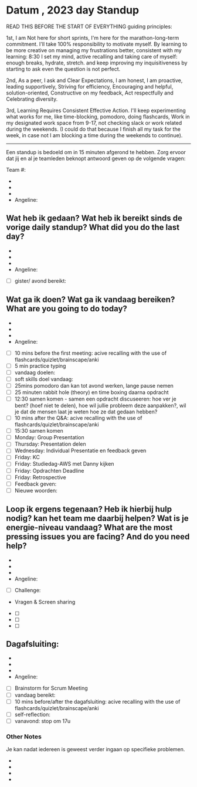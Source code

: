 # Datum , 2023 day Standup

READ THIS BEFORE THE START OF EVERYTHING
guiding principles:

1st, I am Not here for short sprints, I'm here for the marathon-long-term commitment. I'll take 100% responsibility to motivate myself. By learning to be more creative on managing my frustrations better, consistent with my learning: 8:30 I set my mind, active recalling and taking care of myself: enough breaks, hydrate, stretch. and keep improving my inquisitiveness by starting to ask even the question is not perfect.

2nd, As a peer, I ask and Clear Expectations, I am honest, I am proactive, leading supportively, Striving for efficiency, Encouraging and helpful, solution-oriented, Constructive on my feedback, Act respectfully and Celebrating diversity.

3rd, Learning Requires Consistent Effective Action. I'll keep experimenting what works for me, like time-blocking, pomodoro, doing flashcards, Work in my designated work space from 9-17, not checking slack or work related during the weekends. (I could do that because I finish all my task for the week, in case not I am blocking a time during the weekends to continue).

---

Een standup is bedoeld om in 15 minuten afgerond te hebben. Zorg ervoor dat jij en al je teamleden beknopt antwoord geven op de volgende vragen:

Team #:

-
-
-
- Angeline:

## Wat heb ik gedaan? Wat heb ik bereikt sinds de vorige daily standup? What did you do the last day?

-
-
-
- Angeline:
- [ ] gister/ avond bereikt:

## Wat ga ik doen? Wat ga ik vandaag bereiken? What are you going to do today?

-
-
-
- Angeline:
- [ ] 10 mins before the first meeting: acive recalling with the use of flashcards/quizlet/brainscape/anki
- [ ] 5 min practice typing
- [ ] vandaag doelen:
- [ ] soft skills doel vandaag:
- [ ] 25mins pomodoro dan kan tot avond werken, lange pause nemen
- [ ] 25 minuten rabbit hole (theory) en time boxing daarna opdracht
- [ ] 12:30 samen komen - samen een opdracht discuseeren: hoe ver je bent? (hoef niet te delen), hoe wil jullie probleem deze aanpakken?, wil je dat de mensen laat je weten hoe ze dat gedaan hebben?
- [ ] 10 mins after the Q&A: acive recalling with the use of flashcards/quizlet/brainscape/anki
- [ ] 15:30 samen komen
- [ ] Monday: Group Presentation
- [ ] Thursday: Presentation delen
- [ ] Wednesday: Individual Presentatie en feedback geven
- [ ] Friday: KC
- [ ] Friday: Studiedag-AWS met Danny kijken
- [ ] Friday: Opdrachten Deadline
- [ ] Friday: Retrospective
- [ ] Feedback geven:
- [ ] Nieuwe woorden:

## Loop ik ergens tegenaan? Heb ik hierbij hulp nodig? kan het team me daarbij helpen? Wat is je energie-niveau vandaag? What are the most pressing issues you are facing? And do you need help?

-
-
-
- Angeline:
- [ ] Challenge:
- Vragen & Screen sharing
- [ ]
- [ ]
- [ ]

## Dagafsluiting:

-
-
-
- Angeline:
- [ ] Brainstorm for Scrum Meeting
- [ ] vandaag bereikt:
- [ ] 10 mins before/after the dagafsluiting: acive recalling with the use of flashcards/quizlet/brainscape/anki
- [ ] self-reflection:
- [ ] vanavond: stop om 17u

### Other Notes

Je kan nadat iedereen is geweest verder ingaan op specifieke problemen.

-
-
-
-

